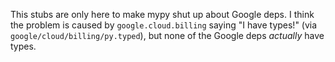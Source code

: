 This stubs are only here to make mypy shut up about Google deps. I think the problem is caused by `google.cloud.billing` saying "I have types!" (via `google/cloud/billing/py.typed`), but none of the Google deps *actually* have types.
